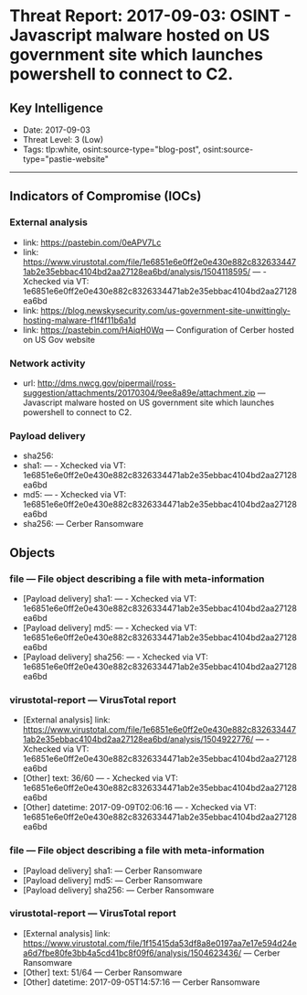 # Threat Report: 2017-09-03: OSINT - Javascript malware hosted on US government site which launches powershell to connect to C2.


## Key Intelligence
* Date: 2017-09-03
* Threat Level: 3 (Low)
* Tags: tlp:white, osint:source-type="blog-post", osint:source-type="pastie-website"

---

## Indicators of Compromise (IOCs)
### External analysis
* link: https://pastebin.com/0eAPV7Lc
* link: https://www.virustotal.com/file/1e6851e6e0ff2e0e430e882c8326334471ab2e35ebbac4104bd2aa27128ea6bd/analysis/1504118595/ — - Xchecked via VT: 1e6851e6e0ff2e0e430e882c8326334471ab2e35ebbac4104bd2aa27128ea6bd
* link: https://blog.newskysecurity.com/us-government-site-unwittingly-hosting-malware-f1f4f11b6a1d
* link: https://pastebin.com/HAiqH0Wq — Configuration of Cerber hosted on US Gov website

### Network activity
* url: http://dms.nwcg.gov/pipermail/ross-suggestion/attachments/20170304/9ee8a89e/attachment.zip — Javascript malware hosted on US government site which launches powershell to connect to C2.

### Payload delivery
* sha256: <sha256>
* sha1: <sha1> — - Xchecked via VT: 1e6851e6e0ff2e0e430e882c8326334471ab2e35ebbac4104bd2aa27128ea6bd
* md5: <md5> — - Xchecked via VT: 1e6851e6e0ff2e0e430e882c8326334471ab2e35ebbac4104bd2aa27128ea6bd
* sha256: <sha256> — Cerber Ransomware

## Objects
### file — File object describing a file with meta-information
* [Payload delivery] sha1: <sha1> — - Xchecked via VT: 1e6851e6e0ff2e0e430e882c8326334471ab2e35ebbac4104bd2aa27128ea6bd
* [Payload delivery] md5: <md5> — - Xchecked via VT: 1e6851e6e0ff2e0e430e882c8326334471ab2e35ebbac4104bd2aa27128ea6bd
* [Payload delivery] sha256: <sha256> — - Xchecked via VT: 1e6851e6e0ff2e0e430e882c8326334471ab2e35ebbac4104bd2aa27128ea6bd

### virustotal-report — VirusTotal report
* [External analysis] link: https://www.virustotal.com/file/1e6851e6e0ff2e0e430e882c8326334471ab2e35ebbac4104bd2aa27128ea6bd/analysis/1504922776/ — - Xchecked via VT: 1e6851e6e0ff2e0e430e882c8326334471ab2e35ebbac4104bd2aa27128ea6bd
* [Other] text: 36/60 — - Xchecked via VT: 1e6851e6e0ff2e0e430e882c8326334471ab2e35ebbac4104bd2aa27128ea6bd
* [Other] datetime: 2017-09-09T02:06:16 — - Xchecked via VT: 1e6851e6e0ff2e0e430e882c8326334471ab2e35ebbac4104bd2aa27128ea6bd

### file — File object describing a file with meta-information
* [Payload delivery] sha1: <sha1> — Cerber Ransomware
* [Payload delivery] md5: <md5> — Cerber Ransomware
* [Payload delivery] sha256: <sha256> — Cerber Ransomware

### virustotal-report — VirusTotal report
* [External analysis] link: https://www.virustotal.com/file/1f15415da53df8a8e0197aa7e17e594d24ea6d7fbe80fe3bb4a5cd41bc8f09f6/analysis/1504623436/ — Cerber Ransomware
* [Other] text: 51/64 — Cerber Ransomware
* [Other] datetime: 2017-09-05T14:57:16 — Cerber Ransomware
